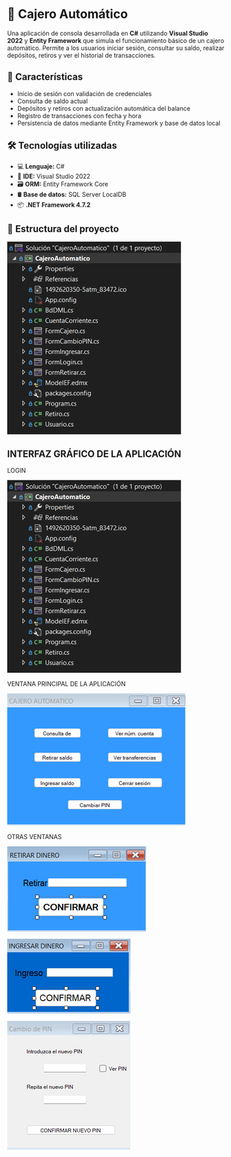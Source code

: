 # 🏧 Cajero Automático

Una aplicación de consola desarrollada en **C#** utilizando **Visual Studio 2022** y **Entity Framework** que simula el funcionamiento básico de un cajero automático. 
Permite a los usuarios iniciar sesión, consultar su saldo, realizar depósitos, retiros y ver el historial de transacciones.

## 🚀 Características

- Inicio de sesión con validación de credenciales
- Consulta de saldo actual
- Depósitos y retiros con actualización automática del balance
- Registro de transacciones con fecha y hora
- Persistencia de datos mediante Entity Framework y base de datos local

## 🛠️ Tecnologías utilizadas

- 💻 **Lenguaje:** C#
- 🧰 **IDE:** Visual Studio 2022
- 🗃️ **ORM:** Entity Framework Core
- 🛢️ **Base de datos:** SQL Server LocalDB
- 📦 **.NET Framework 4.7.2**

## 📂 Estructura del proyecto
![Estructura del proyecto](screenshots/estructuraProyecto.jpg)


## INTERFAZ GRÁFICO DE LA APLICACIÓN

LOGIN


![Ventana login](screenshots/estructuraProyecto.jpg)

VENTANA PRINCIPAL DE LA APLICACIÓN


![Ventana principal](screenshots/cajero.jpg)

OTRAS VENTANAS


![Retirar saldo](screenshots/retirar.jpg)

![Ingresar saldo](screenshots/ingresar.jpg)

![Cambio PIN](screenshots/cambioPin.jpg)
